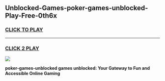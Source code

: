
## Unblocked-Games-poker-games-unblocked-Play-Free-0th6x
<h3>
<a href="https://premium76.site?title=poker-games-unblocked&ref=10A">CLICK TO PLAY</a></h3>
<hr>

<h3>
<a href="https://premium76.site?title=poker-games-unblocked&ref=10A">CLICK 2 PLAY</a>
  
</h3>

<a href="https://premium76.site?title=poker-games-unblocked&ref=10A"><img src="https://clearcache.store/games.png"></a>


**poker-games-unblocked games unblocked: Your Gateway to Fun and Accessible Online Gaming**
